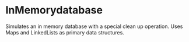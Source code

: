 # InMemorydatabase
Simulates an in memory database with a special clean up operation.
Uses Maps and LinkedLists as primary data structures.
